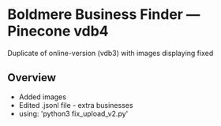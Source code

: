 # Boldmere Business Finder — Pinecone vdb4

Duplicate of online-version (vdb3) with images displaying fixed

## Overview

- Added images
- Edited .jsonl file - extra businesses
- using: 'python3 fix_upload_v2.py'
